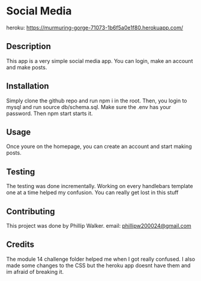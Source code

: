 # Social Media

heroku: https://murmuring-gorge-71073-1b6f5a0e1f80.herokuapp.com/

## Description
This app is a very simple social media app. You can login, make an account and make posts. 

## Installation
Simply clone the github repo and run npm i in the root. Then, you login to mysql and run source db/schema.sql. Make sure the .env has your password. Then npm start starts it.
## Usage
Once youre on the homepage, you can create an account and start making posts.

## Testing
The testing was done incrementally. Working on every handlebars template one at a time helped my confusion. You can really get lost in this stuff

## Contributing
This project was done by Phillip Walker. email: phillipw200024@gmail.com

## Credits
The module 14 challenge folder helped me when I got really confused. I also made some changes to the CSS but the heroku app doesnt have them and im afraid of breaking it.